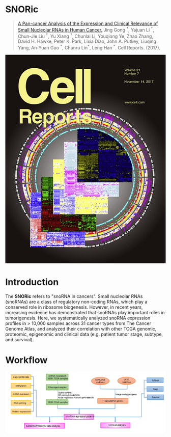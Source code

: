 # SNORic

> [A Pan-cancer Analysis of the Expression and Clinical Relevance of Small Nucleolar RNAs in Human Cancer.](http://www.cell.com/cell-reports/fulltext/S2211-1247\(17\)31533-4) Jing Gong <sup>†</sup>, Yajuan Li <sup>†</sup>, Chun-Jie Liu <sup>†</sup>, Yu Xiang <sup>†</sup>, Chunlai Li, Youqiong Ye, Zhao Zhang, David H. Hawke, Peter K. Park, Lixia Diao, John A. Putkey, Liuqing Yang, An-Yuan Guo <sup>\*</sup>, Chunru Lin<sup>\*</sup>, Leng Han <sup>\*</sup>. Cell Reports. (2017).

![SNORic](static/image/03-snoric.jpg)

# Introduction

The **SNORic** refers to "snoRNA in cancers". Small nucleolar RNAs (snoRNAs) are a class of regulatory non-coding RNAs, which play a conserved role in ribosome biogenesis. However, in recent years, increasing evidence has demonstrated that snoRNAs play important roles in tumorigenesis. Here, we systematically analyzed snoRNA expression profiles in > 10,000 samples across 31 cancer types from The Cancer Genome Atlas, and analyzed their correlation with other TCGA genomic, proteomic, epigenomic and clinical data (e.g. patient tumor stage, subtype, and survival).

# Workflow
![Workflow](static/image/work_flow.svg)

